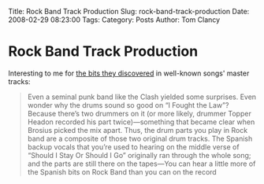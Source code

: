 Title: Rock Band Track Production
Slug: rock-band-track-production
Date: 2008-02-29 08:23:00
Tags: 
Category: Posts
Author: Tom Clancy

# Rock Band Track Production

Interesting to me for <a href="http://www.rockband.com/blog/entry/141709" target="_blank">the bits they discovered</a> in well-known songs' master tracks:

<blockquote>Even a seminal punk band like the Clash yielded some surprises. Even wonder why the drums sound so good on “I Fought the Law”? Because there’s two drummers on it (or more likely, drummer Topper Headon recorded his part twice)—something that became clear when Brosius picked the mix apart. Thus, the drum parts you play in Rock band are a composite of those two original drum tracks. The Spanish backup vocals that you’re used to hearing on the middle verse of “Should I Stay Or Should I Go” originally ran through the whole song; and the parts are still there on the tapes—You can hear a little more of the Spanish bits on Rock Band than you can on the record</blockquote>
